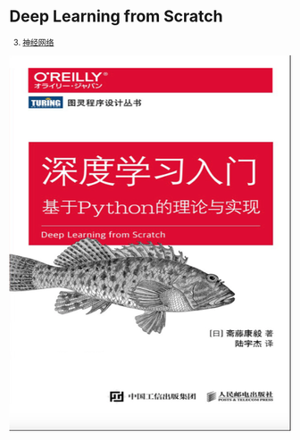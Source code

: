 # Deep Learning from Scratch

3. [神经网络](http://nbviewer.jupyter.org/github/wang-junjian/deep-learning-from-scratch/blob/master/3_neural_network.ipynb)

![深度学习入门 基于Python的理论与实现](images/book.png)
